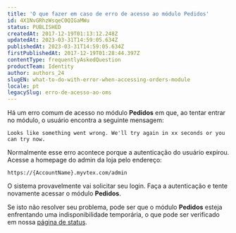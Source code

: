```yaml
---
title: 'O que fazer em caso de erro de acesso ao módulo Pedidos'
id: 4X1NvGRhzWsqeC0QIGaMWu
status: PUBLISHED
createdAt: 2017-12-19T01:13:12.248Z
updatedAt: 2023-03-31T14:59:05.634Z
publishedAt: 2023-03-31T14:59:05.634Z
firstPublishedAt: 2017-12-19T01:28:44.397Z
contentType: frequentlyAskedQuestion
productTeam: Identity
author: authors_24
slugEN: what-to-do-with-error-when-accessing-orders-module
locale: pt
legacySlug: erro-de-acesso-ao-oms
---
```


Há um erro comum de acesso no módulo **Pedidos** em que, ao tentar entrar no módulo, o usuário encontra a seguinte mensagem:

`Looks like something went wrong. We'll try again in xx seconds or you can try now.`

Normalmente esse erro acontece porque a autenticação do usuário expirou. Acesse a homepage do admin da loja pelo endereço:

`https://{AccountName}.myvtex.com/admin`

O sistema provavelmente vai solicitar seu login. Faça a autenticação e tente novamente acessar o módulo **Pedidos**.

Se isto não resolver seu problema, pode ser que o módulo **Pedidos** esteja enfrentando uma indisponibilidade temporária, o que pode ser verificado em nossa [página de status](http://status.vtex.com/).
